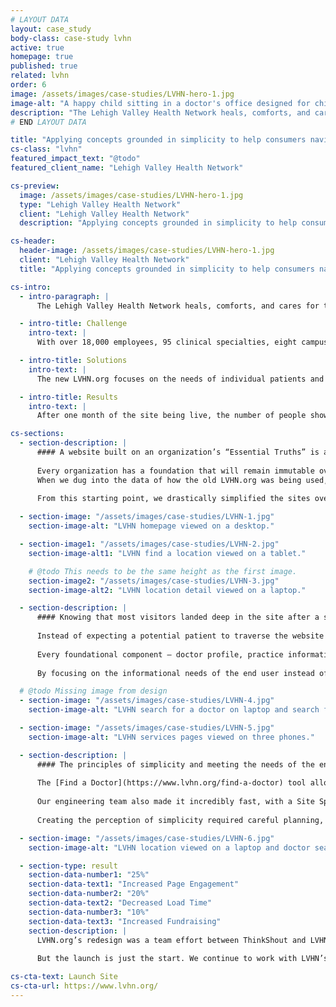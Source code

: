 ```yaml
---
# LAYOUT DATA
layout: case_study
body-class: case-study lvhn
active: true
homepage: true
published: true
related: lvhn
order: 6
image: /assets/images/case-studies/LVHN-hero-1.jpg
image-alt: "A happy child sitting in a doctor's office designed for children"
description: "The Lehigh Valley Health Network heals, comforts, and cares for the communities of Eastern Pennsylvania. To realize its vision of providing superior care within its region, LVHN has to relate to each patient on an individual level, providing personalized services within the context of a vast organization."
# END LAYOUT DATA

title: "Applying concepts grounded in simplicity to help consumers navigate healthcare’s complexities."
cs-class: "lvhn"
featured_impact_text: "@todo"
featured_client_name: "Lehigh Valley Health Network"

cs-preview:
  image: /assets/images/case-studies/LVHN-hero-1.jpg
  type: "Lehigh Valley Health Network"
  client: "Lehigh Valley Health Network"
  description: "Applying concepts grounded in simplicity to help consumers navigate healthcare’s complexities."

cs-header:
  header-image: /assets/images/case-studies/LVHN-hero-1.jpg
  client: "Lehigh Valley Health Network"
  title: "Applying concepts grounded in simplicity to help consumers navigate healthcare’s complexities."

cs-intro:
  - intro-paragraph: |
      The Lehigh Valley Health Network heals, comforts, and cares for the communities of Eastern Pennsylvania. To realize its vision of providing superior care within its region, LVHN has to relate to each patient on an individual level, providing personalized services within the context of a vast organization.

  - intro-title: Challenge
    intro-text: |
      With over 18,000 employees, 95 clinical specialties, eight campuses, dozens of facilities, and expansive clinical research and education, the complexities of LVHN’s digital platform threatened to overwhelm the needs of its patients.

  - intro-title: Solutions
    intro-text: |
      The new LVHN.org focuses on the needs of individual patients and simplifies the basic experience of finding critical information. By layering the intricacies of healthcare over this base, each user journey is customized to their individual needs and interests.

  - intro-title: Results
    intro-text: |
      After one month of the site being live, the number of people showing intent to make an appointment (“click to call”) is double the number for the entire FY19 currently being reported.

cs-sections:
  - section-description: |
      #### A website built on an organization’s “Essential Truths” is a website built to last.
        
      Every organization has a foundation that will remain immutable over time. In the case of LVHN, it is that they will always have _facilities_ where _providers_ render _services_ to _patients_. This physical infrastructure dedicated to caring for patients will remain true for LVHN for decades, regardless of advances in technology, like “Video Visits”.
      When we dug into the data of how the old LVHN.org was being used, we found correspondence to how consumers used the site: the vast majority of site traffic was concentrated in areas related to finding a doctor, a location, or a service. Despite an information architecture that gave nearly equal weight to things like detailed information about conditions, wellness resources, and information about LVHN’s research and education initiatives, site visitors worked around most of the content provided to find what they needed: in-person healthcare.
        
      From this starting point, we drastically simplified the sites overarching information architecture and focused it on Doctors, Locations, and Services. 

  - section-image: "/assets/images/case-studies/LVHN-1.jpg"
    section-image-alt: "LVHN homepage viewed on a desktop."

  - section-image1: "/assets/images/case-studies/LVHN-2.jpg"
    section-image-alt1: "LVHN find a location viewed on a tablet."

    # @todo This needs to be the same height as the first image.
    section-image2: "/assets/images/case-studies/LVHN-3.jpg"
    section-image-alt2: "LVHN location detail viewed on a laptop."

  - section-description: |
      #### Knowing that most visitors landed deep in the site after a search rather than going through the home page, we designed every page to serve as a potential landing page, consolidating vital information related to the expressed interest of the user.
      
      Instead of expecting a potential patient to traverse the website from section to section, we brought all the information straight to the patient, wherever they happened to be.
      
      Every foundational component – doctor profile, practice information, location detail, or overview of a service – layers in the other components right where the user lands. If the starting point is [a service page about cancer surgery](https://www.lvhn.org/medical-services/cancer-surgery), the doctors who provide that service and the locations the service is offered are front and center. If instead, the user lands on [a health center down the road from their home](https://www.lvhn.org/locations/lvpg-ear-nose-and-throat-muhlenberg), the doctors who work there and the services provided are right there, too. And once the user gets to [a list of doctors](https://www.lvhn.org/locations/lvpg-ear-nose-and-throat-muhlenberg/doctors#scroll), all of the essential information and the ability to make an appointment can be accessed immediately.
      
      By focusing on the informational needs of the end user instead of organizational priorities and structures, we actually made it easier for LVHN to meet its mission.

  # @todo Missing image from design
  - section-image: "/assets/images/case-studies/LVHN-4.jpg"
    section-image-alt: "LVHN search for a doctor on laptop and search for a location on phone"

  - section-image: "/assets/images/case-studies/LVHN-5.jpg"
    section-image-alt: "LVHN services pages viewed on three phones."

  - section-description: |
      #### The principles of simplicity and meeting the needs of the end user extend to every interface design
    
      The [Find a Doctor](https://www.lvhn.org/find-a-doctor) tool allows visitors to enter any term into a single search box – be it a condition, a service, a location, or a doctor’s name – and get a result, rather than overwhelming with multiple options and filters right off the bat. Subtle personalization reorders search results to bring up suggestions closer to a user’s location (when it’s known). Data-informed hierarchical layering highlights the information most likely to be needed while still providing access to greater detail.
    
      Our engineering team also made it incredibly fast, with a Site Speed index of just 1.6 seconds, in spite of the complex data structures driving the site.
    
      Creating the perception of simplicity required careful planning, with our design and technical leads in constant communication. The underlying content structures and relationships, taxonomies, and integrations with third-party systems all work behind the scenes to create a user experience that reinforces the brand promise of LVHN: superior care within your own community.

  - section-image: "/assets/images/case-studies/LVHN-6.jpg"
    section-image-alt: "LVHN location viewed on a laptop and doctor search viewed on phone."

  - section-type: result
    section-data-number1: "25%"
    section-data-text1: "Increased Page Engagement"
    section-data-number2: "20%"
    section-data-text2: "Decreased Load Time"
    section-data-number3: "10%"
    section-data-text3: "Increased Fundraising"
    section-description: |
      LVHN.org’s redesign was a team effort between ThinkShout and LVHN. It involved 20 designers, developers, and project managers on our end interacting with dozens of stakeholders and decision-makers at LVHN over the course of two years. In the end, we launched a site that stayed true to the initial vision of creating an intuitive website that focused on the needs of patients.
        
      But the launch is just the start. We continue to work with LVHN’s team to design tests against daily human interactions to continue to improve the online experience and ensure that it lives up to the world-class care patients receive from the Lehigh Valley Health Network.

cs-cta-text: Launch Site
cs-cta-url: https://www.lvhn.org/
---
```

